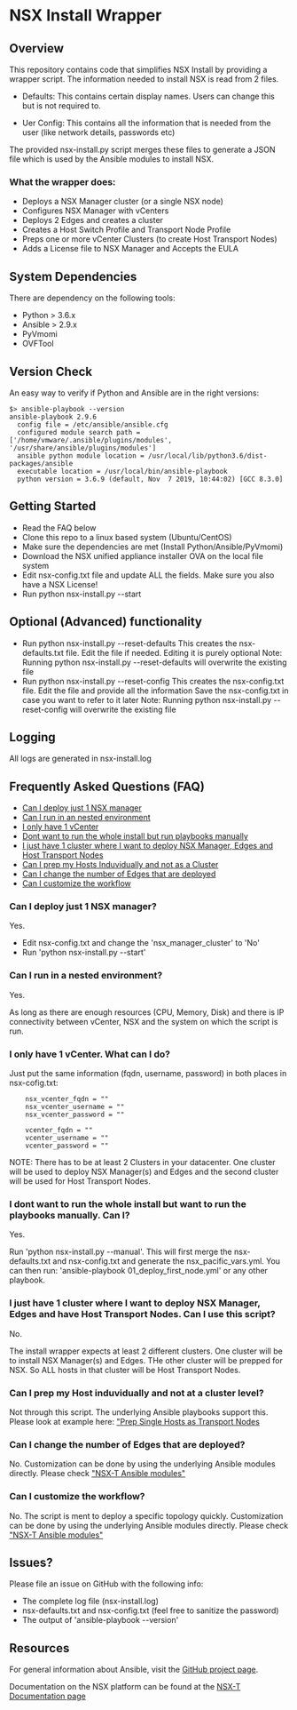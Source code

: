 # NSX Install Wrapper

## Overview
This repository contains code that simplifies NSX Install by providing a wrapper script. The information needed to install NSX is read from 2 files.

* Defaults: This contains certain display names. Users can change this but is not required to.

* Uer Config: This contains all the information that is needed from the user (like network details, passwords etc)

The provided nsx-install.py script merges these files to generate a JSON file which is used by the Ansible modules to install NSX.

### What the wrapper does:
* Deploys a NSX Manager cluster (or a single NSX node)
* Configures NSX Manager with vCenters
* Deploys 2 Edges and creates a cluster
* Creates a Host Switch Profile and Transport Node Profile
* Preps one or more vCenter Clusters (to create Host Transport Nodes)
* Adds a License file to NSX Manager and Accepts the EULA

## System Dependencies
There are dependency on the following tools:
* Python > 3.6.x
* Ansible > 2.9.x
* PyVmomi
* OVFTool

## Version Check
An easy way to verify if Python and Ansible are in the right versions:
```
$> ansible-playbook --version
ansible-playbook 2.9.6
  config file = /etc/ansible/ansible.cfg
  configured module search path = ['/home/vmware/.ansible/plugins/modules', '/usr/share/ansible/plugins/modules']
  ansible python module location = /usr/local/lib/python3.6/dist-packages/ansible
  executable location = /usr/local/bin/ansible-playbook
  python version = 3.6.9 (default, Nov  7 2019, 10:44:02) [GCC 8.3.0]
```

## Getting Started
* Read the FAQ below
* Clone this repo to a linux based system (Ubuntu/CentOS)
* Make sure the dependencies are met (Install Python/Ansible/PyVmomi)
* Download the NSX unified appliance installer OVA on the local file system
* Edit nsx-config.txt file and update ALL the fields. Make sure you also have a NSX License!
* Run python nsx-install.py --start

## Optional (Advanced) functionality
* Run python nsx-install.py --reset-defaults
  This creates the nsx-defaults.txt file. Edit the file if needed. Editing it is purely optional
  Note: Running python nsx-install.py --reset-defaults will overwrite the existing file
* Run python nsx-install.py --reset-config
  This creates the nsx-config.txt file. Edit the file and provide all the information
  Save the nsx-config.txt in case you want to refer to it later
  Note: Running python nsx-install.py --reset-config will overwrite the existing file

## Logging
All logs are generated in nsx-install.log

## Frequently Asked Questions (FAQ)

  - [Can I deploy just 1 NSX manager](#can-i-deploy-just-1-nsx-manager)
  - [Can I run in an nested environment](#can-i-run-in-a-nested-environment)
  - [I only have 1 vCenter](#i-only-have-1-vcenter-what-can-i-do)
  - [Dont want to run the whole install but run playbooks manually](#i-dont-want-to-run-the-whole-install-but-want-to-run-the-playbooks-manually-can-i)
  - [I just have 1 cluster where I want to deploy NSX Manager, Edges and Host Transport Nodes](#i-just-have-1-cluster-where-i-want-to-deploy-nsx-manager-edges-and-have-host-transport-nodes-can-i-use-this-script)
  - [Can I prep my Hosts Induvidually and not as a Cluster](#can-i-prep-my-host-induvidually-and-not-at-a-cluster-level)
  - [Can I change the number of Edges that are deployed](#can-i-change-the-number-of-edges-that-are-deployed)
  - [Can I customize the workflow](#can-i-customize-the-workflow)

### Can I deploy just 1 NSX manager?

  Yes.

  - Edit nsx-config.txt and change the 'nsx_manager_cluster' to 'No'
  - Run 'python nsx-install.py --start'
  
### Can I run in a nested environment?

  Yes.

  As long as there are enough resources (CPU, Memory, Disk) and there is IP connectivity between 
  vCenter, NSX and the system on which the script is run.

### I only have 1 vCenter. What can I do?

  Just put the same information (fqdn, username, password) in both places in nsx-cofig.txt:
```
    nsx_vcenter_fqdn = ""
    nsx_vcenter_username = ""
    nsx_vcenter_password = ""
```

```
    vcenter_fqdn = ""
    vcenter_username = ""
    vcenter_password = ""
```
  NOTE: There has to be at least 2 Clusters in your datacenter. One cluster will be used
        to deploy NSX Manager(s) and Edges and the second cluster will be used for Host Transport Nodes.
        

### I dont want to run the whole install but want to run the playbooks manually. Can I?

  Yes.

  Run 'python nsx-install.py --manual'. This will first merge the nsx-defaults.txt and nsx-config.txt and generate the nsx_pacific_vars.yml.
  You can then run: 'ansible-playbook 01_deploy_first_node.yml'  or any other playbook.

### I just have 1 cluster where I want to deploy NSX Manager, Edges and have Host Transport Nodes. Can I use this script?

  No.

  The install wrapper expects at least 2 different clusters. One cluster will be to install NSX Manager(s) and Edges. THe other cluster will be prepped for NSX. So ALL hosts in that cluster will be Host Transport Nodes.


### Can I prep my Host induvidually and not at a cluster level?

  Not through this script. The underlying Ansible playbooks support this. Please look at example here:
  ["Prep Single Hosts as Transport Nodes](https://github.com/vmware/ansible-for-nsxt/tree/dev/examples/setup_infra "Example")

### Can I change the number of Edges that are deployed?

  No. Customization can be done by using the underlying Ansible modules directly. Please check ["NSX-T Ansible modules"](https://github.com/vmware/ansible-for-nsxt/tree/dev "NSX-T Ansible Modules")
  
### Can I customize the workflow?

  No. The script is ment to deploy a specific topology quickly. Customization can be done by using the underlying Ansible modules directly. Please check ["NSX-T Ansible modules"](https://github.com/vmware/ansible-for-nsxt/tree/dev "NSX-T Ansible Modules")

## Issues?

  Please file an issue on GitHub with the following info:
  - The complete log file (nsx-install.log)
  - nsx-defaults.txt and nsx-config.txt (feel free to sanitize the password)
  - The output of 'ansible-playbook --version'

## Resources
For general information about Ansible, visit the [GitHub project page][an-github].

[an-github]: https://github.com/ansible/ansible

Documentation on the NSX platform can be found at the [NSX-T Documentation page](https://docs.vmware.com/en/VMware-NSX-T/index.html)

